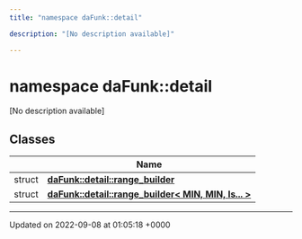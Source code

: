 ```yaml
---
title: "namespace daFunk::detail"

description: "[No description available]"

---
```


# namespace daFunk::detail

[No description available]

## Classes

|                | Name           |
| -------------- | -------------- |
| struct | **[daFunk::detail::range_builder](/documentation/code/classes/structdafunk_1_1detail_1_1range__builder/)**  |
| struct | **[daFunk::detail::range_builder< MIN, MIN, Is... >](/documentation/code/classes/structdafunk_1_1detail_1_1range__builder_3_01min_00_01min_00_01is_8_8_8_01_4/)**  |






-------------------------------

Updated on 2022-09-08 at 01:05:18 +0000